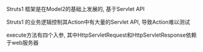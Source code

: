 Struts1 框架是在Model2的基础上发展的, 基于Servlet API

Struts1 的业务逻辑控制其Action中有大量的Servlet API, 导致Action难以测试

execute方法有四个入参, 其中HttpServletRequest和HttpServletResponse依赖于web服务器

